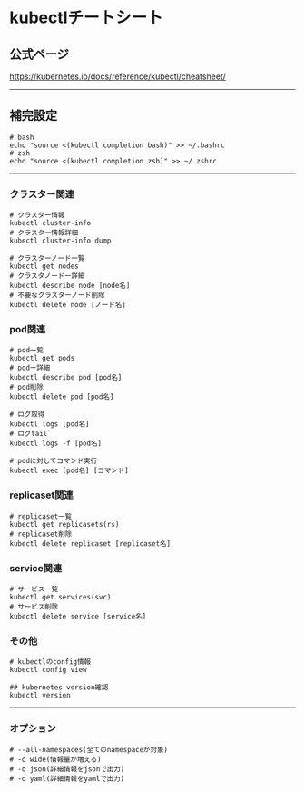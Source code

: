 # kubectlチートシート

## 公式ページ
https://kubernetes.io/docs/reference/kubectl/cheatsheet/

---

## 補完設定
```
# bash
echo "source <(kubectl completion bash)" >> ~/.bashrc
# zsh
echo "source <(kubectl completion zsh)" >> ~/.zshrc
```

---

### クラスター関連

```
# クラスター情報
kubectl cluster-info
# クラスター情報詳細
kubectl cluster-info dump

# クラスターノード一覧
kubectl get nodes
# クラスタノードー詳細
kubectl describe node [node名]
# 不要なクラスターノード削除
kubectl delete node [ノード名]
```

### pod関連
```
# pod一覧
kubectl get pods
# podー詳細
kubectl describe pod [pod名]
# pod削除
kubectl delete pod [pod名]

# ログ取得
kubectl logs [pod名]
# ログtail
kubectl logs -f [pod名]

# podに対してコマンド実行
kubectl exec [pod名] [コマンド]
```

### replicaset関連
```
# replicaset一覧
kubectl get replicasets(rs)
# replicaset削除
kubectl delete replicaset [replicaset名]
```

### service関連
```
# サービス一覧
kubectl get services(svc)
# サービス削除
kubectl delete service [service名]
```

### その他
```
# kubectlのconfig情報
kubectl config view

## kubernetes version確認
kubectl version
```

---

### オプション
```
# --all-namespaces(全てのnamespaceが対象)
# -o wide(情報量が増える)
# -o json(詳細情報をjsonで出力)
# -o yaml(詳細情報をyamlで出力)
```
